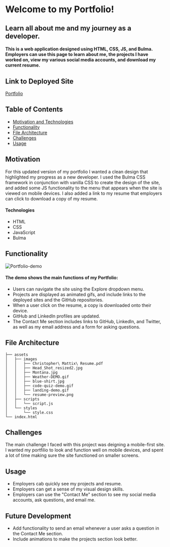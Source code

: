 # Welcome to my Portfolio! 
## Learn all about me and my journey as a developer.
#### This is a web application designed using HTML, CSS, JS, and Bulma. Employers can use this page to learn about me, the projects I have worked on, view my various social media accounts, and download my current resume. 

## Link to Deployed Site

[Portfolio](https://beardomattix.github.io/Portfolio/)

## Table of Contents
  * [Motivation and Technologies](#motivation)
  * [Functionality](#functionality)
  * [File Architecture](#file-architecture)
  * [Challenges](#challenges)
  * [Usage](#usage)

## Motivation

For this updated version of my portfolio I wanted a clean design that highlighted my progress as a new developer. I used the Bulma CSS framework in conjunction with vanilla CSS to create the design of the site, and added some JS functionality to the menu that appears when the site is viewed on mobile devices. I also added a link to my resume that employers can click to download a copy of my resume. 

#### Technologies
* HTML
* CSS 
* JavaScript
* Bulma

## Functionality

![Portfolio-demo](https://user-images.githubusercontent.com/82903201/127873720-85edb49e-e372-4519-ac90-f53628414727.gif)


#### The demo shows the main functions of my Portfolio:
* Users can navigate the site using the Explore dropdown menu.
* Projects are displayed as animated gifs, and include links to the deployed sites and the GitHub repositories. 
* When a user click on the resume, a copy is downloaded onto their device.
* GitHub and LinkedIn profiles are updated.
* The Contact Me section includes links to GitHub, LinkedIn, and Twitter, as well as my email address and a form for asking questions. 

## File Architecture
```
├── assets
│   ├── images
│   │   ├── Christopher\ Mattix\ Resume.pdf
│   │   ├── Head_Shot_resized2.jpg
│   │   ├── Montana.jpg
│   │   ├── Weather-DEMO.gif
│   │   ├── blue-shirt.jpg
│   │   ├── code-quiz-demo.gif
│   │   ├── landing-demo.gif
│   │   └── resume-preview.png
│   ├── scripts
│   │   └── script.js
│   └── styles
│       └── style.css
└── index.html
```
## Challenges
The main challenge I faced with this project was deigning a mobile-first site. I wanted my portfilio to look and function well on mobile devices, and spent a lot of time making sure the site functioned on smaller screens. 

## Usage
* Employers cab quickly see my projects and resume.  
* Employers can get a sense of my visual design skills. 
* Employers can use the "Contact Me" section to see my social media accounts, ask questions, and email me. 

## Future Development
* Add functionality to send an email whenever a user asks a question in the Contact Me section. 
* Include animations to make the projects section look better. 